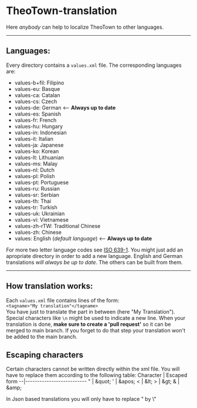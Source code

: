 # TheoTown-translation 
Here *anybody* can help to localize TheoTown to other languages.

---

## Languages:
Every directory contains a `values.xml` file. The corresponding languages are:
- values-b+fil: Filipino
- values-eu: Basque
- values-ca: Catalan
- values-cs: Czech
- values-de: German <-- **Always up to date**
- values-es: Spanish
- values-fr: French
- values-hu: Hungary
- values-in: Indonesian
- values-it: Italian
- values-ja: Japanese
- values-ko: Korean
- values-lt: Lithuanian
- values-ms: Malay
- values-nl: Dutch
- values-pl: Polish
- values-pt: Portuguese
- values-ru: Russian
- values-sr: Serbian
- values-th: Thai
- values-tr: Turkish
- values-uk: Ukrainian
- values-vi: Vietnamese
- values-zh-rTW: Traditional Chinese
- values-zh: Chinese
- values: English (*default language*) <-- **Always up to date**<br/>

For more two letter language codes see [ISO 639-1](http://www.loc.gov/standards/iso639-2/php/code_list.php). You might just add an apropriate directory in order to add a new language. English and German translations *will always be up to date*. The others can be built from them.

---

## How translation works:
Each `values.xml` file contains lines of the form:<br/>
`<tagname>"My translation"</tagname>`<br/>
You have just to translate the part in between (here "My Translation"). Special characters like `\n` might be used to indicate a new line. When your translation is done, **make sure to create a 'pull request'** so it can be merged to main branch. If you forget to do that step your translation won't be added to the main branch.

## Escaping characters ##
Certain characters cannot be written directly within the xml file. You will have to replace them according to the following table:
Character | Escaped form
--|--------------------------
" | \&quot;
' | \&apos;
< | \&lt;
\> | \&gt;
& | \&amp;

In Json based translations you will only have to replace " by \\"
